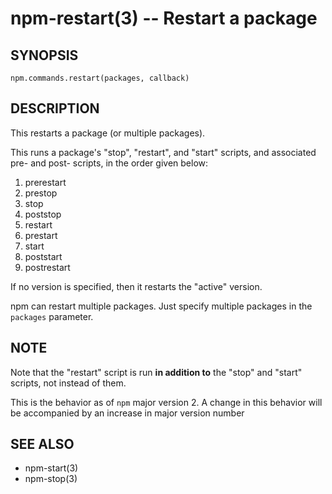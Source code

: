 npm-restart(3) -- Restart a package
===================================






















































<extoc></extoc>

## SYNOPSIS

    npm.commands.restart(packages, callback)

## DESCRIPTION

This restarts a package (or multiple packages).

This runs a package's "stop", "restart", and "start" scripts, and associated
pre- and post- scripts, in the order given below:

1. prerestart
2. prestop
3. stop
4. poststop
5. restart
6. prestart
7. start
8. poststart
9. postrestart

If no version is specified, then it restarts the "active" version.

npm can restart multiple packages. Just specify multiple packages in
the `packages` parameter.

## NOTE

Note that the "restart" script is run **in addition to** the "stop"
and "start" scripts, not instead of them.

This is the behavior as of `npm` major version 2.  A change in this
behavior will be accompanied by an increase in major version number

## SEE ALSO

* npm-start(3)
* npm-stop(3)
